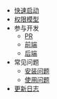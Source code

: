 
* [快速启动](start/index.md)
* [权限模型](permission/index.md)
* 参与开发
  * [PR](develop/pr.md)
  * [前端](develop/frontend.md)
  * [后端](develop/backend.md)
* 常见问题
  * [安装问题](question/install.md)
  * [使用问题](question/use.md)
* [更新日志](changelog/index.md)